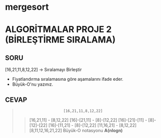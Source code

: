 # mergesort
#  ALGORİTMALAR PROJE 2 (BİRLEŞTİRME SIRALAMA)

##  SORU

[16,21,11,8,12,22] -> Sıralamayı Birleştir

- Fiyatlandırma sıralamasına göre aşamalarını ifade eder.
- Büyük-O'nu yazınız.

##  CEVAP

>                          [16,21,11,8,12,22]
> > [16,21,11] - [8,12,22]
> > [16]-[21,11] - [8]-[12,22]
> > [16]-[21]-[11] - [8]-[12]-[22]
> > [16]-[11,21] - [8]-[12,22]
> > [11,16,21] - [8,12,22]
> > [8,11,12,16,21,22]
> Büyük-O notasyonu
> >**A(nlogn)**
